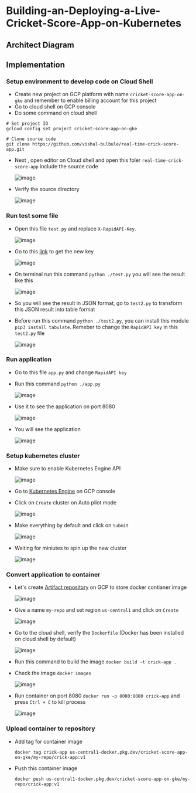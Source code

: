 # Building-an-Deploying-a-Live-Cricket-Score-App-on-Kubernetes
## Architect Diagram

## Implementation
### Setup environment to develop code on Cloud Shell
- Create new project on GCP platform with name `cricket-score-app-on-gke` and remember to enable billing account for this project
- Go to cloud shell on GCP console
- Do some command on cloud shell

```
# Set project ID
gcloud config set project cricket-score-app-on-gke

# Clone source code
git clone https://github.com/vishal-bulbule/real-time-crick-score-app.git

```
- Next , open editor on Cloud shell and open this foler `real-time-crick-score-app` include the source code

  ![image](https://github.com/hieunguyen0202/Building-an-Deploying-a-Live-Cricket-Score-App-on-Kubernetes/assets/98166568/9d505bb5-090a-4c6f-9a1e-ca9823c87f70)

- Verify the source directory

  ![image](https://github.com/hieunguyen0202/Building-an-Deploying-a-Live-Cricket-Score-App-on-Kubernetes/assets/98166568/6c7fe9e1-bcc3-4e61-b7aa-988e7fd36d89)


### Run test some file 

- Open this file `test.py` and replace `X-RapidAPI-Key`. 

  ![image](https://github.com/hieunguyen0202/Building-an-Deploying-a-Live-Cricket-Score-App-on-Kubernetes/assets/98166568/f4c88381-1484-40cc-8cec-479f62bfb0f0)

- Go to this [link](https://rapidapi.com/cricketapilive/api/cricbuzz-cricket) to get the new key

  ![image](https://github.com/hieunguyen0202/Building-an-Deploying-a-Live-Cricket-Score-App-on-Kubernetes/assets/98166568/9272264e-7dc1-46ca-b580-7196adf0ad89)

- On terminal run this command `python ./test.py` you will see the result like this

  ![image](https://github.com/hieunguyen0202/Building-an-Deploying-a-Live-Cricket-Score-App-on-Kubernetes/assets/98166568/f259bb1d-4991-48bd-8cfd-0deb947c9738)

- So you will see the result in JSON format, go to `test2.py` to transform this JSON result into table format
- Before run this command `python ./test2.py`, you can install this module `pip3 install tabulate`. Remeber to change the `RapidAPI key` in this `test2.py` file

  ![image](https://github.com/hieunguyen0202/Building-an-Deploying-a-Live-Cricket-Score-App-on-Kubernetes/assets/98166568/479035bb-19ef-4ab6-acb7-3a282e1fb972)

### Run application
- Go to this file `app.py` and change `RapidAPI key`
- Run this command `python ./app.py`

  ![image](https://github.com/hieunguyen0202/Building-an-Deploying-a-Live-Cricket-Score-App-on-Kubernetes/assets/98166568/5b0d9af3-1ab5-47cf-bf77-abc05f7838b4)

- Use it to see the application on port 8080

  ![image](https://github.com/hieunguyen0202/Building-an-Deploying-a-Live-Cricket-Score-App-on-Kubernetes/assets/98166568/1c0e8e0e-7437-4f25-a06d-f154344926ce)

- You will see the application

  ![image](https://github.com/hieunguyen0202/Building-an-Deploying-a-Live-Cricket-Score-App-on-Kubernetes/assets/98166568/16ca8f84-bc5c-4d80-9e1f-ea604560c1d9)

### Setup kubernetes cluster
- Make sure to enable Kubernetes Engine API

  ![image](https://github.com/hieunguyen0202/Building-an-Deploying-a-Live-Cricket-Score-App-on-Kubernetes/assets/98166568/43f2b682-c85f-46e3-9a17-7d10b14bd258)

- Go to [Kubernetes Engine](https://console.cloud.google.com/kubernetes/list/overview?hl=vi&project=cricket-score-app-on-gke) on GCP console
- Click on `Create` cluster on Auto pilot mode

  ![image](https://github.com/hieunguyen0202/Building-an-Deploying-a-Live-Cricket-Score-App-on-Kubernetes/assets/98166568/d5ee720e-c5fa-4615-85fd-eb13a2dfca51)

- Make everything by default and click on `Submit`

  ![image](https://github.com/hieunguyen0202/Building-an-Deploying-a-Live-Cricket-Score-App-on-Kubernetes/assets/98166568/94f6c111-844c-4d46-9a13-0a5de5aa6ef4)

- Waiting for miniutes to spin up the new cluster

  ![image](https://github.com/hieunguyen0202/Building-an-Deploying-a-Live-Cricket-Score-App-on-Kubernetes/assets/98166568/6bcbbc8b-1304-4c0d-bf2a-546fc4e8b3d0)

### Convert application to container
- Let's create [Artifact repository](https://console.cloud.google.com/artifacts?referrer=search&hl=vi&project=cricket-score-app-on-gke) on GCP to store docker contianer image

  ![image](https://github.com/hieunguyen0202/Building-an-Deploying-a-Live-Cricket-Score-App-on-Kubernetes/assets/98166568/1c16fbc9-e6c6-458b-a9fa-e826be4ad2de)

- Give a name `my-repo` and set region `us-central1` and click on `Create`

  ![image](https://github.com/hieunguyen0202/Building-an-Deploying-a-Live-Cricket-Score-App-on-Kubernetes/assets/98166568/4b3dc58f-3b0f-45da-a129-944a72baf8b4)

- Go to the cloud shell, verify the `Dockerfile` (Docker has been installed on cloud shell by default)

  ![image](https://github.com/hieunguyen0202/Building-an-Deploying-a-Live-Cricket-Score-App-on-Kubernetes/assets/98166568/a5e98cbb-0d19-46ea-8938-608a7ca873e5)

- Run this command to build the image `docker build -t crick-app .`
- Check the image `docker images`

  ![image](https://github.com/hieunguyen0202/Building-an-Deploying-a-Live-Cricket-Score-App-on-Kubernetes/assets/98166568/a59bc081-2c73-4abe-9e09-2d8b79c67574)

- Run container on port 8080 `docker run -p 8080:8080 crick-app` and press `Ctrl + C` to kill process

  ![image](https://github.com/hieunguyen0202/Building-an-Deploying-a-Live-Cricket-Score-App-on-Kubernetes/assets/98166568/248b0082-f1f2-40fc-89a9-fa72b9f7f08e)

### Upload container to repository
- Add tag for container image

  ```
  docker tag crick-app us-central1-docker.pkg.dev/cricket-score-app-on-gke/my-repo/crick-app:v1
  ```
- Push this container image

  ```
  docker push us-central1-docker.pkg.dev/cricket-score-app-on-gke/my-repo/crick-app:v1
  ```
